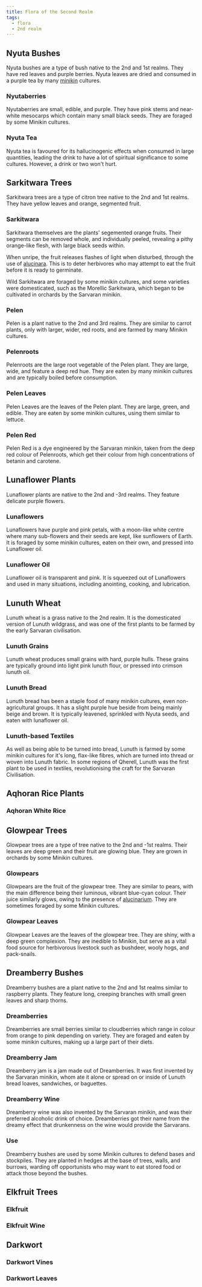 ```yaml
---
title: Flora of the Second Realm
tags:
  - flora
  - 2nd realm
---
```

## Nyuta Bushes
Nyuta bushes are a type of bush native to the 2nd and 1st realms. They have red leaves and purple berries. Nyuta leaves are dried and consumed in a purple tea by many [minikin](species/fauna/minikin.md) cultures.
### Nyutaberries
Nyutaberries are small, edible, and purple. They have pink stems and near-white mesocarps which contain many small black seeds. They are foraged by some Minikin cultures.
### Nyuta Tea
Nyuta tea is favoured for its hallucinogenic effects when consumed in large quantities, leading the drink to have a lot of spiritual significance to some cultures. However, a drink or two won't hurt.
## Sarkitwara Trees
Sarkitwara trees are a type of citron tree native to the 2nd and 1st realms. They have yellow leaves and orange, segmented fruit.
### Sarkitwara
Sarkitwara themselves are the plants' segemented orange fruits. Their segments can be removed whole, and individually peeled, revealing a pithy orange-like flesh, with large black seeds within.

When unripe, the fruit releases flashes of light when disturbed, through the use of [alucinara](deities/alucinara.md). This is to deter herbivores who may attempt to eat the fruit before it is ready to germinate.

Wild Sarkitwara are foraged by some minikin cultures, and some varieties were domesticated, such as the Morellic Sarkitwara, which began to be cultivated in orchards by the Sarvaran minikin.
### Pelen
Pelen is a plant native to the 2nd and 3rd realms. They are similar to carrot plants, only with larger, wider, red roots, and are farmed by many Minikin cultures.
### Pelenroots
Pelenroots are the large root vegetable of the Pelen plant. They are large, wide, and feature a deep red hue. They are eaten by many minikin cultures and are typically boiled before consumption.
### Pelen Leaves
Pelen Leaves are the leaves of the Pelen plant. They are large, green, and edible. They are eaten by some minikin cultures, using them similar to lettuce.
### Pelen Red
Pelen Red is a dye engineered by the Sarvaran minikin, taken from the deep red colour of Pelenroots, which get their colour from high concentrations of betanin and carotene. 
## Lunaflower Plants
Lunaflower plants are native to the 2nd and -3rd realms. They feature delicate purple flowers.
### Lunaflowers
Lunaflowers have purple and pink petals, with a moon-like white centre where many sub-flowers and their seeds are kept, like sunflowers of Earth. It is foraged by some minikin cultures, eaten on their own, and pressed into Lunaflower oil.
### Lunaflower Oil
Lunaflower oil is transparent and pink. It is squeezed out of Lunaflowers and used in many situations, including anointing, cooking, and lubrication.
## Lunuth Wheat
Lunuth wheat is a grass native to the 2nd realm. It is the domesticated version of Lunuth wildgrass, and was one of the first plants to be farmed by the early Sarvaran civilisation.
### Lunuth Grains
Lunuth wheat produces small grains with hard, purple hulls. These grains are typically ground into light pink lunuth flour, or pressed into crimson lunuth oil.
### Lunuth Bread
Lunuth bread has been a staple food of many minikin cultures, even non-agricultural groups. It has a slight purple hue beside from being mainly beige and brown. It is typically leavened, sprinkled with Nyuta seeds, and eaten with lunaflower oil.
### Lunuth-based Textiles
As well as being able to be turned into bread, Lunuth is farmed by some minikin cultures for it's long, flax-like fibres, which are turned into thread or woven into Lunuth fabric. In some regions of Qherell, Lunuth was the first plant to be used in textiles, revolutionising the craft for the Sarvaran Civilisation.
## Aqhoran Rice Plants

### Aqhoran White Rice

## Glowpear Trees
Glowpear trees are a type of tree native to the 2nd and -1st realms. Their leaves are deep green and their fruit are glowing blue. They are grown in orchards by some Minikin cultures.
### Glowpears
Glowpears are the fruit of the glowpear tree. They are similar to pears, with the main difference being their luminous, vibrant blue-cyan colour. Their juice similarly glows, owing to the presence of [alucinarium](deities/alucinara.md). They are sometimes foraged by some Minikin cultures.
### Glowpear Leaves
Glowpear Leaves are the leaves of the glowpear tree. They are shiny, with a deep green complexion. They are inedible to Minikin, but serve as a vital food source for herbivorous livestock such as bushdeer, wooly hogs, and pack-snails.
## Dreamberry Bushes
Dreamberry bushes are a plant native to the 2nd and 1st realms similar to raspberry plants. They feature long, creeping branches with small green leaves and sharp thorns.
### Dreamberries
Dreamberries are small berries similar to cloudberries which range in colour from orange to pink depending on variety. They are foraged and eaten by some minikin cultures, making up a large part of their diets.
### Dreamberry Jam
Dreamberry jam is a jam made out of Dreamberries. It was first invented by the Sarvaran minikin, whom ate it alone or spread on or inside of Lunuth bread loaves, sandwiches, or baguettes.
### Dreamberry Wine
Dreamberry wine was also invented by the Sarvaran minikin, and was their preferred alcoholic drink of choice. Dreamberries got their name from the dreamy effect that drunkenness on the wine would provide the Sarvarans.
### Use
Dreamberry bushes are used by some Minikin cultures to defend bases and stockpiles. They are planted in hedges at the base of trees, walls, and burrows, warding off opportunists who may want to eat stored food or attack those beyond the bushes.
## Elkfruit Trees

### Elkfruit

### Elkfruit Wine

## Darkwort

### Darkwort Vines

### Darkwort Leaves
